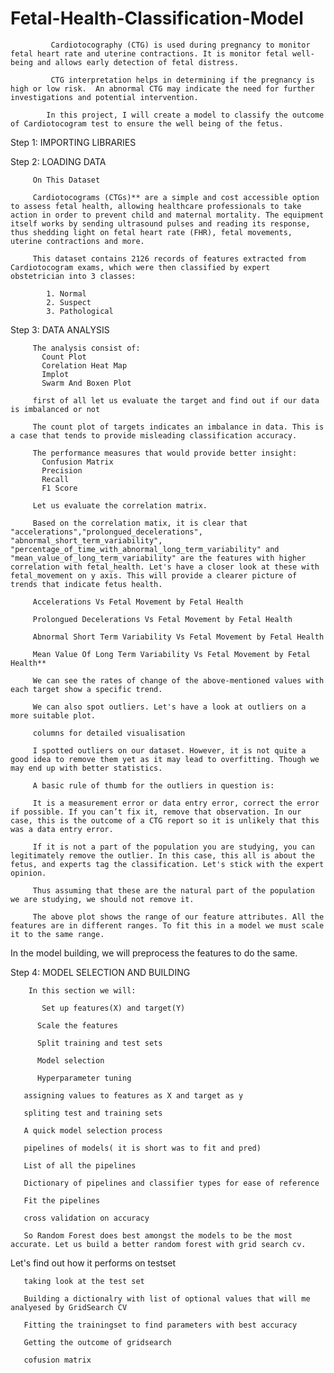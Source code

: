 # Fetal-Health-Classification-Model

             Cardiotocography (CTG) is used during pregnancy to monitor fetal heart rate and uterine contractions. It is monitor fetal well-being and allows early detection of fetal distress. 

             CTG interpretation helps in determining if the pregnancy is high or low risk.  An abnormal CTG may indicate the need for further investigations and potential intervention.

            In this project, I will create a model to classify the outcome of Cardiotocogram test to ensure the well being of the fetus. 

 Step 1: IMPORTING LIBRARIES

 Step 2: LOADING DATA

         On This Dataset
         
         Cardiotocograms (CTGs)** are a simple and cost accessible option to assess fetal health, allowing healthcare professionals to take action in order to prevent child and maternal mortality. The equipment itself works by sending ultrasound pulses and reading its response, thus shedding light on fetal heart rate (FHR), fetal movements, uterine contractions and more.

         This dataset contains 2126 records of features extracted from Cardiotocogram exams, which were then classified by expert obstetrician into 3 classes:

            1. Normal
            2. Suspect
            3. Pathological

 Step 3: DATA ANALYSIS
        
         The analysis consist of:
           Count Plot
           Corelation Heat Map
           Implot
           Swarm And Boxen Plot

         first of all let us evaluate the target and find out if our data is imbalanced or not

         The count plot of targets indicates an imbalance in data. This is a case that tends to provide misleading classification accuracy. 

         The performance measures that would provide better insight:
           Confusion Matrix
           Precision
           Recall
           F1 Score 

         Let us evaluate the correlation matrix.

         Based on the correlation matix, it is clear that "accelerations","prolongued_decelerations", "abnormal_short_term_variability", "percentage_of_time_with_abnormal_long_term_variability" and "mean_value_of_long_term_variability" are the features with higher correlation with fetal_health. Let's have a closer look at these with fetal_movement on y axis. This will provide a clearer picture of trends that indicate fetus health. 

         Accelerations Vs Fetal Movement by Fetal Health

         Prolongued Decelerations Vs Fetal Movement by Fetal Health

         Abnormal Short Term Variability Vs Fetal Movement by Fetal Health

         Mean Value Of Long Term Variability Vs Fetal Movement by Fetal Health**

         We can see the rates of change of the above-mentioned values with each target show a specific trend. 
         
         We can also spot outliers. Let's have a look at outliers on a more suitable plot.

         columns for detailed visualisation
         
         I spotted outliers on our dataset. However, it is not quite a good idea to remove them yet as it may lead to overfitting. Though we may end up with better statistics. 

         A basic rule of thumb for the outliers in question is:

         It is a measurement error or data entry error, correct the error if possible. If you can’t fix it, remove that observation. In our case, this is the outcome of a CTG report so it is unlikely that this was a data entry error. 

         If it is not a part of the population you are studying, you can legitimately remove the outlier. In this case, this all is about the fetus, and experts tag the classification. Let's stick with the expert opinion. 

         Thus assuming that these are the natural part of the population we are studying, we should not remove it.

         The above plot shows the range of our feature attributes. All the features are in different ranges. To fit this in a model we must scale it to the same range.

In the model building, we will preprocess the features to do the same.

Step 4: MODEL SELECTION AND BUILDING

        In this section we will:
        
           Set up features(X) and target(Y)
          
          Scale the features
          
          Split training and test sets 
          
          Model selection
          
          Hyperparameter tuning

       assigning values to features as X and target as y
       
       spliting test and training sets
       
       A quick model selection process
       
       pipelines of models( it is short was to fit and pred)

       List of all the pipelines

       Dictionary of pipelines and classifier types for ease of reference

       Fit the pipelines

       cross validation on accuracy 

       So Random Forest does best amongst the models to be the most accurate. Let us build a better random forest with grid search cv.
Let's find out how it performs on testset

       taking look at the test set

       Building a dictionalry with list of optional values that will me analyesed by GridSearch CV

       Fitting the trainingset to find parameters with best accuracy

       Getting the outcome of gridsearch

       cofusion matrix
       
